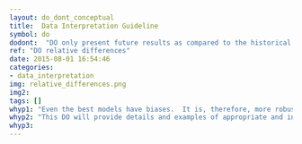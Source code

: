 ```yaml
---
layout: do_dont_conceptual
title:  Data Interpretation Guideline
symbol: do
dodont:  "DO only present future results as compared to the historical simulation for the same global climate model"
ref: "DO relative differences" 
date: 2015-08-01 16:54:46
categories:
- data_interpretation
img: relative_differences.png
img2: 
tags: []
whyp1: "Even the best models have biases.  It is, therefore, more robust to understand the impact of a change (e.g., increased emissions) in a relative sense.  This can be done by comparing future change simulations with historical simulations from the same model." 
whyp2: "This DO will provide details and examples of appropriate and inappropriate comparisons of future change."
whyp3:
---
```

